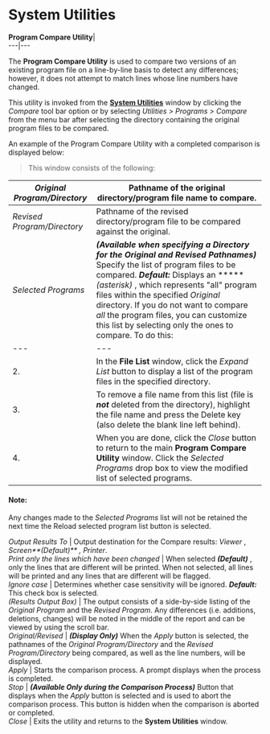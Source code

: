 # System Utilities

**Program Compare Utility**|   
---|---  
  
The **Program Compare Utility** is used to compare two versions of an existing program file on a line-by-line basis to detect any differences; however, it does not attempt to match lines whose line numbers have changed.

This utility is invoked from the **[System Utilities](System%20Utilities.md)** window by clicking the _Compare_ tool bar option or by selecting _Utilities > Programs > Compare_ from the menu bar after selecting the directory containing the original program files to be compared.

An example of the Program Compare Utility with a completed comparison is displayed below:

> This window consists of the following:

_Original Program/Directory_ |  Pathname of the original directory/program file name to compare.  
---|---  
_Revised Program/Directory_ |  Pathname of the revised directory/program file to be compared against the original.  
_Selected Programs_ |  **_(Available when specifying a Directory for the Original and Revised Pathnames)_** Specify the list of program files to be compared. **_Default:_** Displays an *****  _(asterisk)_ , which represents "all" program files within the specified _Original_ directory. If you do not want to compare _all_ the program files, you can customize this list by selecting only the ones to compare. To do this: |  1. |  Click the Reload selected programs list button (circular arrow).  
---|---  
2. |  In the **File List** window, click the _Expand List_ button to display a list of the program files in the specified directory.  
3. |  To remove a file name from this list (file is **_not_** deleted from the directory), highlight the file name and press the Delete key (also delete the blank line left behind).  
4. |  When you are done, click the _Close_ button to return to the main **Program Compare Utility** window. Click the _Selected Programs_ drop box to view the modified list of selected programs.

#### **Note:**  
Any changes made to the _Selected Programs_ list will not be retained the next time the Reload selected program list button is selected.  
  
_Output Results To_ |  Output destination for the Compare results: _Viewer_ , _Screen**(Default)** , Printer_.  
_Print only the lines which have been changed_ |  When selected **_(Default)_** , only the lines that are different will be printed. When not selected, all lines will be printed and any lines that are different will be flagged.  
_Ignore case_ |  Determines whether case sensitivity will be ignored. **_Default:_** This check box is selected.  
_(Results Output Box)_ |  The output consists of a side-by-side listing of the _Original Program_ and the _Revised Program_. Any differences (i.e. additions, deletions, changes) will be noted in the middle of the report and can be viewed by using the scroll bar.  
_Original/Revised_ |  **_(Display Only)_** When the _Apply_ button is selected, the pathnames of the _Original Program/Directory_ and the _Revised Program/Directory_ being compared, as well as the line numbers, will be displayed.  
_Apply_ |  Starts the comparison process. A prompt displays when the process is completed.  
_Stop_ |  **_(Available Only during the Comparison Process)_** Button that displays when the _Apply_ button is selected and is used to abort the comparison process. This button is hidden when the comparison is aborted or completed.  
_Close_ |  Exits the utility and returns to the **System Utilities** window.
